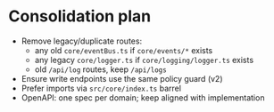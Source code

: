 # Consolidation plan
- Remove legacy/duplicate routes:
  - any old `core/eventBus.ts` if `core/events/*` exists
  - any legacy `core/logger.ts` if `core/logging/logger.ts` exists
  - old `/api/log` routes, keep `/api/logs`
- Ensure write endpoints use the same policy guard (v2)
- Prefer imports via `src/core/index.ts` barrel
- OpenAPI: one spec per domain; keep aligned with implementation
